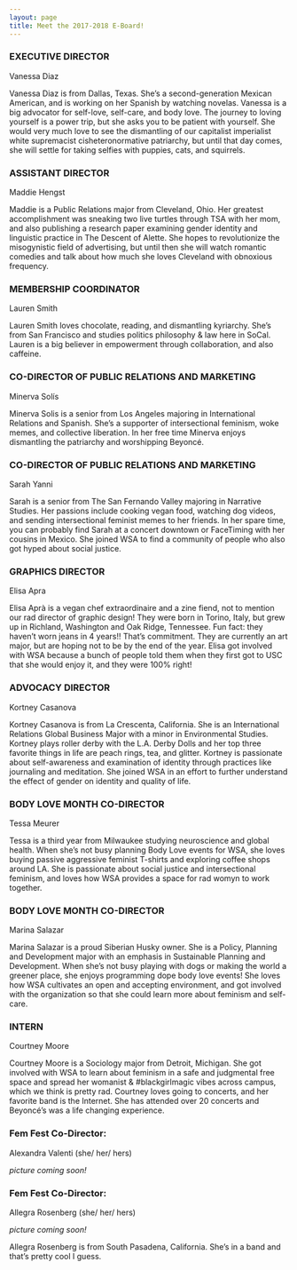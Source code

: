 ```yaml
---
layout: page
title: Meet the 2017-2018 E-Board!
---
```


### EXECUTIVE DIRECTOR
Vanessa Diaz


Vanessa Diaz is from Dallas, Texas. She’s a second-generation Mexican American, and is working on her Spanish by watching novelas. Vanessa is a big advocator for self-love, self-care, and body love. The journey to loving yourself is a power trip, but she asks you to be patient with yourself. She would very much love to see the dismantling of our capitalist imperialist white supremacist cisheteronormative patriarchy, but until that day comes, she will settle for taking selfies with puppies, cats, and squirrels.



### ASSISTANT DIRECTOR
Maddie Hengst

Maddie is a Public Relations major from Cleveland, Ohio. Her greatest accomplishment was sneaking two live turtles through TSA with her mom, and also publishing a research paper examining gender identity and linguistic practice in The Descent of Alette. She hopes to revolutionize the misogynistic field of advertising, but until then she will watch romantic comedies and talk about how much she loves Cleveland with obnoxious frequency.  

### MEMBERSHIP COORDINATOR
Lauren Smith

Lauren Smith loves chocolate, reading, and dismantling kyriarchy. She’s from San Francisco and studies politics philosophy & law here in SoCal. Lauren is a big believer in empowerment through collaboration, and also caffeine.

### CO-DIRECTOR OF PUBLIC RELATIONS AND MARKETING
Minerva Solís

Minerva Solis is a senior from Los Angeles majoring in International Relations and Spanish. She’s a supporter of intersectional feminism, woke memes, and collective liberation. In her free time Minerva enjoys dismantling the patriarchy and worshipping Beyoncé.



### CO-DIRECTOR OF PUBLIC RELATIONS AND MARKETING
Sarah Yanni

Sarah is a senior from The San Fernando Valley majoring in Narrative Studies. Her passions include cooking vegan food, watching dog videos, and sending intersectional feminist memes to her friends. In her spare time, you can probably find Sarah at a concert downtown or FaceTiming with her cousins in Mexico. She joined WSA to find a community of people who also got hyped about social justice.

### GRAPHICS DIRECTOR
Elisa Apra

Elisa Aprà is a vegan chef extraordinaire and a zine fiend, not to mention our rad director of graphic design! They were born in Torino, Italy, but grew up in Richland, Washington and Oak Ridge, Tennessee. Fun fact: they haven’t worn jeans in 4 years!! That’s commitment. They are currently an art major, but are hoping not to be by the end of the year. Elisa got involved with WSA because a bunch of people told them when they first got to USC that she would enjoy it, and they were 100% right!

### ADVOCACY DIRECTOR
Kortney Casanova

Kortney Casanova is from La Crescenta, California. She is an International Relations Global Business Major with a minor in Environmental Studies. Kortney plays roller derby with the L.A. Derby Dolls and her top three favorite things in life are peach rings, tea, and glitter. Kortney is passionate about self-awareness and examination of identity through practices like journaling and meditation. She joined WSA in an effort to further understand the effect of gender on identity and quality of life.

### BODY LOVE MONTH CO-DIRECTOR
Tessa Meurer

Tessa is a third year from Milwaukee studying neuroscience and global health. When she’s not busy planning Body Love events for WSA, she loves buying passive aggressive feminist T-shirts and exploring coffee shops around LA. She is passionate about social justice and intersectional feminism, and loves how WSA provides a space for rad womyn to work together.

### BODY LOVE MONTH CO-DIRECTOR
Marina Salazar

Marina Salazar is a proud Siberian Husky owner. She is a Policy, Planning and Development major with an emphasis in Sustainable Planning and Development. When she’s not busy playing with dogs or making the world a greener place, she enjoys programming dope body love events! She loves how WSA cultivates an open and accepting environment, and got involved with the organization so that she could learn more about feminism and self-care.



### INTERN
Courtney Moore

Courtney Moore is a Sociology major from Detroit, Michigan. She got involved with WSA to learn about feminism in a safe and judgmental free space and spread her womanist & #blackgirlmagic vibes across campus, which we think is pretty rad. Courtney loves going to concerts, and her favorite band is the Internet. She has attended over 20 concerts and Beyoncé’s was a life changing experience.



### Fem Fest Co-Director:
Alexandra Valenti (she/ her/ hers)

*picture coming soon!*

### Fem Fest Co-Director:
Allegra Rosenberg (she/ her/ hers)

*picture coming soon!*

Allegra Rosenberg is from South Pasadena, California. She’s in a band and that’s pretty cool I guess.
